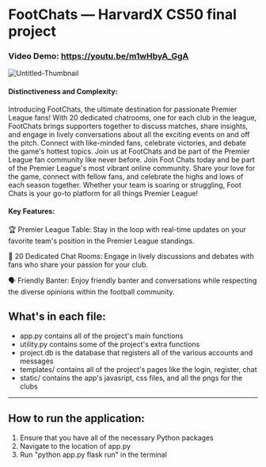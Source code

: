 # FootChats — HarvardX CS50 final project

### Video Demo: https://youtu.be/m1wHbyA_GgA
![Untitled-Thumbnail](https://github.com/Crosspii/FootChats/assets/141479352/f2f0cf30-0f26-4504-9b21-72fa90eecbd7)

#### Distinctiveness and Complexity:

Introducing FootChats, the ultimate destination for passionate Premier League fans! With 20 dedicated chatrooms, one for each club in the league, FootChats brings supporters together to discuss matches, share insights, and engage in lively conversations about all the exciting events on and off the pitch. Connect with like-minded fans, celebrate victories, and debate the game's hottest topics. Join us at FootChats and be part of the Premier League fan community like never before. Join Foot Chats today and be part of the Premier League's most vibrant online community. Share your love for the game, connect with fellow fans, and celebrate the highs and lows of each season together. Whether your team is soaring or struggling, Foot Chats is your go-to platform for all things Premier League!



#### Key Features:
🏆 Premier League Table: Stay in the loop with real-time updates on your favorite team's position in the Premier League standings.

💬 20 Dedicated Chat Rooms: Engage in lively discussions and debates with fans who share your passion for your club.

🗣️ Friendly Banter: Enjoy friendly banter and conversations while respecting the diverse opinions within the football community.



## What's in each file:
* app.py contains all of the project's main functions
* utility.py contains some of the project's extra functions
* project.db is the database that registers all of the various accounts and messages
* templates/ contains all of the project's pages like the login, register, chat
* static/ contains the app's javasript, css files, and all the pngs for the clubs


---

## How to run the application:
1. Ensure that you have all of the necessary Python packages
2. Navigate to the location of app.py
3. Run "python app.py flask run" in the terminal
